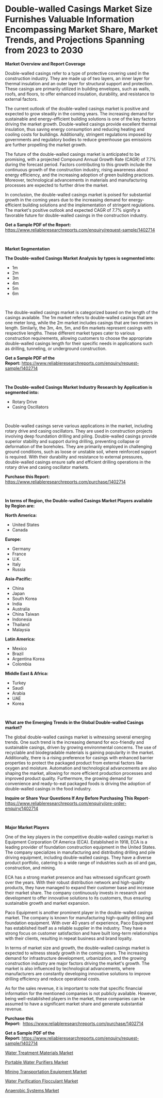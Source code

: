 <p><h1>Double-walled Casings Market Size Furnishes Valuable Information Encompassing Market Share, Market Trends, and Projections Spanning from 2023 to 2030</h1></p><p><strong>Market Overview and Report Coverage</strong></p>
<p><p>Double-walled casings refer to a type of protective covering used in the construction industry. They are made up of two layers, an inner layer for thermal insulation and an outer layer for structural support and protection. These casings are primarily utilized in building envelopes, such as walls, roofs, and floors, to offer enhanced insulation, durability, and resistance to external factors.</p><p>The current outlook of the double-walled casings market is positive and expected to grow steadily in the coming years. The increasing demand for sustainable and energy-efficient building solutions is one of the key factors driving the market growth. Double-walled casings provide excellent thermal insulation, thus saving energy consumption and reducing heating and cooling costs for buildings. Additionally, stringent regulations imposed by governments and regulatory bodies to reduce greenhouse gas emissions are further propelling the market growth.</p><p>The future of the double-walled casings market is anticipated to be promising, with a projected Compound Annual Growth Rate (CAGR) of 7.7% during the forecast period. Factors contributing to this growth include the continuous growth of the construction industry, rising awareness about energy efficiency, and the increasing adoption of green building practices. Moreover, technological advancements in materials and manufacturing processes are expected to further drive the market.</p><p>In conclusion, the double-walled casings market is poised for substantial growth in the coming years due to the increasing demand for energy-efficient building solutions and the implementation of stringent regulations. The market's positive outlook and expected CAGR of 7.7% signify a favorable future for double-walled casings in the construction industry.</p></p>
<p><strong>Get a Sample PDF of the Report:</strong> <a href="https://www.reliableresearchreports.com/enquiry/request-sample/1402714">https://www.reliableresearchreports.com/enquiry/request-sample/1402714</a></p>
<p>&nbsp;</p>
<p><strong>Market Segmentation</strong></p>
<p><strong>The Double-walled Casings Market Analysis by types is segmented into:</strong></p>
<p><ul><li>1m</li><li>2m</li><li>3m</li><li>4m</li><li>5m</li><li>6m</li></ul></p>
<p>&nbsp;</p>
<p><p>The double-walled casings market is categorized based on the length of the casings available. The 1m market refers to double-walled casings that are one meter long, while the 2m market includes casings that are two meters in length. Similarly, the 3m, 4m, 5m, and 6m markets represent casings with respective lengths. These different market types cater to various construction requirements, allowing customers to choose the appropriate double-walled casings length for their specific needs in applications such as drilling, tunneling, or underground construction.</p></p>
<p><strong>Get a Sample PDF of the Report:</strong>&nbsp;<a href="https://www.reliableresearchreports.com/enquiry/request-sample/1402714">https://www.reliableresearchreports.com/enquiry/request-sample/1402714</a></p>
<p>&nbsp;</p>
<p><strong>The Double-walled Casings Market Industry Research by Application is segmented into:</strong></p>
<p><ul><li>Rotary Drive</li><li>Casing Oscillators</li></ul></p>
<p>&nbsp;</p>
<p><p>Double-walled casings serve various applications in the market, including rotary drive and casing oscillators. They are used in construction projects involving deep foundation drilling and piling. Double-walled casings provide superior stability and support during drilling, preventing collapse or deformation of the boreholes. They are primarily employed in challenging ground conditions, such as loose or unstable soil, where reinforced support is required. With their durability and resistance to external pressures, double-walled casings ensure safe and efficient drilling operations in the rotary drive and casing oscillator markets.</p></p>
<p><strong>Purchase this Report:</strong>&nbsp; <a href="https://www.reliableresearchreports.com/purchase/1402714">https://www.reliableresearchreports.com/purchase/1402714</a></p>
<p>&nbsp;</p>
<p><strong>In terms of Region, the Double-walled Casings Market Players available by Region are:</strong></p>
<p>
    <p> <strong> North America: </strong>
        <ul>
            <li>United States</li>
            <li>Canada</li>
        </ul>
        </p> 
    <p> <strong> Europe: </strong>
        <ul>
            <li>Germany</li>
            <li>France</li>
            <li>U.K.</li>
            <li>Italy</li>
            <li>Russia</li>
        </ul>
        </p> 
    <p> <strong> Asia-Pacific: </strong>
        <ul>
            <li>China</li>
            <li>Japan</li>
            <li>South Korea</li>
            <li>India</li>
            <li>Australia</li>
            <li>China Taiwan</li>
            <li>Indonesia</li>
            <li>Thailand</li>
            <li>Malaysia</li>
        </ul>
        </p> 
    <p> <strong> Latin America: </strong>
        <ul>
            <li>Mexico</li>
            <li>Brazil</li>
            <li>Argentina Korea</li>
            <li>Colombia</li>
        </ul>
        </p> 
    <p> <strong> Middle East & Africa: </strong>
        <ul>
            <li>Turkey</li>
            <li>Saudi</li>
            <li>Arabia</li>
            <li>UAE</li>
            <li>Korea</li>
        </ul>
    </p>
    </p>
<p>&nbsp;</p>
<p><strong>What are the Emerging Trends in the Global Double-walled Casings market?</strong></p>
<p><p>The global double-walled casings market is witnessing several emerging trends. One such trend is the increasing demand for eco-friendly and sustainable casings, driven by growing environmental concerns. The use of recyclable and biodegradable materials is gaining popularity in the market. Additionally, there is a rising preference for casings with enhanced barrier properties to protect the packaged product from external factors like oxygen and moisture. Automation and technological advancements are also shaping the market, allowing for more efficient production processes and improved product quality. Furthermore, the growing demand for convenience and ready-to-eat packaged foods is driving the adoption of double-walled casings in the food industry.</p></p>
<p><strong>Inquire or Share Your Questions If Any Before Purchasing This Report</strong>- <a href="https://www.reliableresearchreports.com/enquiry/pre-order-enquiry/1402714">https://www.reliableresearchreports.com/enquiry/pre-order-enquiry/1402714</a></p>
<p>&nbsp;</p>
<p><strong>Major Market Players</strong></p>
<p><p>One of the key players in the competitive double-walled casings market is Equipment Corporation Of America (ECA). Established in 1918, ECA is a leading provider of foundation construction equipment in the United States. The company specializes in manufacturing and distributing drilling and pile driving equipment, including double-walled casings. They have a diverse product portfolio, catering to a wide range of industries such as oil and gas, construction, and mining.</p><p>ECA has a strong market presence and has witnessed significant growth over the years. With their robust distribution network and high-quality products, they have managed to expand their customer base and increase their market share. The company continuously invests in research and development to offer innovative solutions to its customers, thus ensuring sustainable growth and market expansion.</p><p>Paco Equipment is another prominent player in the double-walled casings market. The company is known for manufacturing high-quality drilling and foundation equipment. With over 40 years of experience, Paco Equipment has established itself as a reliable supplier in the industry. They have a strong focus on customer satisfaction and have built long-term relationships with their clients, resulting in repeat business and brand loyalty.</p><p>In terms of market size and growth, the double-walled casings market is expected to witness steady growth in the coming years. The increasing demand for infrastructure development, urbanization, and the growing construction industry are major factors driving the market's growth. The market is also influenced by technological advancements, where manufacturers are constantly developing innovative solutions to improve drilling efficiency and reduce operational costs.</p><p>As for the sales revenue, it is important to note that specific financial information for the mentioned companies is not publicly available. However, being well-established players in the market, these companies can be assumed to have a significant market share and generate substantial revenue.</p></p>
<p><strong>Purchase this Report:</strong>&nbsp;&nbsp;<a href="https://www.reliableresearchreports.com/purchase/1402714">https://www.reliableresearchreports.com/purchase/1402714</a></p>
<p></p>
<p><strong>Get a Sample PDF of the Report:</strong>&nbsp;<a href="https://www.reliableresearchreports.com/enquiry/request-sample/1402714">https://www.reliableresearchreports.com/enquiry/request-sample/1402714</a></p>
<p><p><a href="https://medium.com/@beaublock2023/water-treatment-materials-market-furnishes-information-on-market-share-market-trends-and-market-700bcf5739e5">Water Treatment Materials Market</a></p><p><a href="https://medium.com/@rogerking1949/portable-water-purifiers-market-insight-market-trends-growth-forecasted-from-2023-to-2030-a15bd1013801">Portable Water Purifiers Market</a></p><p><a href="https://medium.com/@jackybrekke/mining-transportation-equipment-market-analysis-and-sze-forecasted-for-period-from-2023-to-2030-7cb41239e9f3">Mining Transportation Equipment Market</a></p><p><a href="https://medium.com/@deronwisoky1977/water-purification-flocculant-market-size-cagr-trends-2024-2030-a3d290f567d5">Water Purification Flocculant Market</a></p><p><a href="https://medium.com/@ulicesweber/anaerobic-systems-market-size-and-market-trends-complete-industry-overview-2023-to-2030-354b063d3cda">Anaerobic Systems Market</a></p></p>